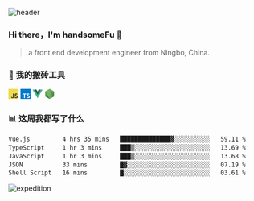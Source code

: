 ![header](https://raw.githubusercontent.com/fzq1998/fzq1998/master/header.png)

### Hi there，I'm handsomeFu 👋

> a front end development engineer from Ningbo, China.

### 🔧 我的搬砖工具
<code><img height="20" src="https://raw.githubusercontent.com/github/explore/80688e429a7d4ef2fca1e82350fe8e3517d3494d/topics/javascript/javascript.png" alt="javascript"></code>
<code><img height="20" src="https://raw.githubusercontent.com/github/explore/80688e429a7d4ef2fca1e82350fe8e3517d3494d/topics/typescript/typescript.png" alt="typescript"></code>
<code><img height="20" src="https://raw.githubusercontent.com/github/explore/80688e429a7d4ef2fca1e82350fe8e3517d3494d/topics/vue/vue.png" alt="vue"></code>
<code><img height="20" src="https://raw.githubusercontent.com/github/explore/80688e429a7d4ef2fca1e82350fe8e3517d3494d/topics/nodejs/nodejs.png" alt="nodejs"></code>



### 📊 这周我都写了什么
<!--START_SECTION:waka-->

```txt
Vue.js         4 hrs 35 mins   ██████████████▓░░░░░░░░░░   59.11 %
TypeScript     1 hr 3 mins     ███▒░░░░░░░░░░░░░░░░░░░░░   13.69 %
JavaScript     1 hr 3 mins     ███▒░░░░░░░░░░░░░░░░░░░░░   13.68 %
JSON           33 mins         █▓░░░░░░░░░░░░░░░░░░░░░░░   07.19 %
Shell Script   16 mins         █░░░░░░░░░░░░░░░░░░░░░░░░   03.61 %
```

<!--END_SECTION:waka-->


![expedition](https://raw.githubusercontent.com/fzq1998/fzq1998/master/expedition.gif)


